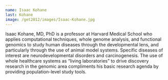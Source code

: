 ```yaml
---
name: Isaac Kohane
last: Kohane
image: /get2012/images/Isaac-Kohane.jpg
---
```


Isaac Kohane, MD, PhD is a professor at Harvard Medical School who applies computational techniques, whole genome analysis, and functional genomics to study human diseases through the developmental lens, and particularly through the use of animal model systems. Specific diseases of interest are neurodevelopmental disorders and carcinogenesis. The use of whole healthcare systems as “living laboratories” to drive discovery research in the genomic area compliments his basic research agenda by providing population-level study tools.
